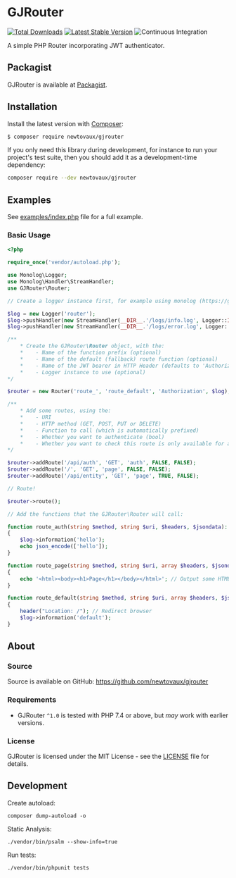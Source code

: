 # GJRouter

[![Total Downloads](https://img.shields.io/packagist/dt/newtovaux/gjrouter.svg)](https://packagist.org/packages/newtovaux/gjrouter)
[![Latest Stable Version](https://img.shields.io/packagist/v/newtovaux/gjrouter.svg)](https://packagist.org/packages/newtovaux/gjrouter)
![Continuous Integration](https://github.com/newtovaux/gjrouter/workflows/Continuous%20Integration/badge.svg)

A simple PHP Router incorporating JWT authenticator.

## Packagist

GJRouter is available at [Packagist](https://packagist.org/packages/newtovaux/gjrouter).
## Installation

Install the latest version with [Composer](https://getcomposer.org/):

```bash
$ composer require newtovaux/gjrouter
```

If you only need this library during development, for instance to run your project's test suite, then you should add it as a development-time dependency:

```bash
composer require --dev newtovaux/gjrouter
```

## Examples

See [examples/index.php](examples/index.php) file for a full example.

### Basic Usage

```php
<?php

require_once('vendor/autoload.php');

use Monolog\Logger;
use Monolog\Handler\StreamHandler;
use GJRouter\Router;

// Create a logger instance first, for example using monolog (https://github.com/Seldaek/monolog)

$log = new Logger('router');
$log->pushHandler(new StreamHandler(__DIR__.'/logs/info.log', Logger::INFO));
$log->pushHandler(new StreamHandler(__DIR__.'/logs/error.log', Logger::ERROR));

/**
    * Create the GJRouter\Router object, with the:
    *    - Name of the function prefix (optional)
    *    - Name of the default (fallback) route function (optional)
    *    - Name of the JWT bearer in HTTP Header (defaults to 'Authorization')
    *    - Logger instance to use (optional)
*/

$router = new Router('route_', 'route_default', 'Authorization', $log);

/**
    * Add some routes, using the:
    *    - URI
    *    - HTTP method (GET, POST, PUT or DELETE)
    *    - Function to call (which is automatically prefixed)
    *    - Whether you want to authenticate (bool)
    *    - Whether you want to check this route is only available for admins (bool)
*/

$router->addRoute('/api/auth', 'GET', 'auth', FALSE, FALSE);
$router->addRoute('/', 'GET', 'page', FALSE, FALSE);
$router->addRoute('/api/entity', 'GET', 'page', TRUE, FALSE);

// Route!

$router->route();

// Add the functions that the GJRouter\Router will call:

function route_auth(string $method, string $uri, $headers, $jsondata): void 
{
    $log->information('hello');
    echo json_encode(['hello']);
}

function route_page(string $method, string $uri, array $headers, $jsondata): void 
{
    echo '<html><body><h1>Page</h1></body></html>'; // Output some HTML
}

function route_default(string $method, string $uri, array $headers, $jsondata): void 
{
    header("Location: /"); // Redirect browser
    $log->information('default');
}
```

## About

### Source

Source is available on GitHub: https://github.com/newtovaux/gjrouter

### Requirements

- GJRouter `^1.0` is tested with PHP 7.4 or above, but *may* work with earlier versions.

### License

GJRouter is licensed under the MIT License - see the [LICENSE](LICENSE) file for details.


## Development

Create autoload:

    composer dump-autoload -o

Static Analysis:

    ./vendor/bin/psalm --show-info=true

Run tests:

    ./vendor/bin/phpunit tests

